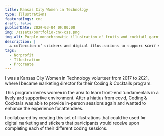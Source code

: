 ```yaml
---
title: Kansas City Women in Technology
type: illustrations
featuredImgs: cnc
draft: false
publishDate: 2020-03-04 00:00:00
img: /assets/portfolio-cnc-css.png
img_alt: Purple monochromatic illustration of fruits and cocktail garnish items.
description: |
  A collection of stickers and digital illustrations to support KCWIT's Coding & Cocktails program.
tags:
  - Nonprofit
  - Illustration
  - Procreate
---
```


<span class="text-[23px] font-light">I was a Kansas City Women in Technology volunteer from 2017 to 2021, where I became marketing director for their Coding & Cocktails program.</span>

This program invites women in the area to learn front-end fundamentals in a lively and supportive environment. After a hiatius from covid, Coding & Cocktails was able to provide in-person sessions again and wanted to enhance the experience for attendees.

I collaboared by creating this set of illustrations that could be used for digital marketing and stickers that participants would receive upon completing each of their different coding sessions.